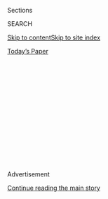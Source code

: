 <div id="app">

<div>

<div>

<div>

<div class="NYTAppHideMasthead css-1q2w90k e1suatyy0">

<div class="section css-ui9rw0 e1suatyy2">

<div class="css-eph4ug er09x8g0">

<div class="css-6n7j50">

</div>

<span class="css-1dv1kvn">Sections</span>

<div class="css-10488qs">

<span class="css-1dv1kvn">SEARCH</span>

</div>

[Skip to content](#site-content)[Skip to site index](#site-index)

</div>

<div class="css-10698na e1huz5gh0">

</div>

</div>

<div id="masthead-bar-one" class="section hasLinks css-15hmgas e1csuq9d3">

<div class="css-uqyvli e1csuq9d0">

</div>

<div class="css-1uqjmks e1csuq9d1">

</div>

<div class="css-9e9ivx">

[](https://myaccount.nytimes.com/auth/login?response_type=cookie&client_id=vi)

</div>

<div class="css-1bvtpon e1csuq9d2">

[Today’s Paper](https://www.nytimes.com/section/todayspaper)

</div>

</div>

</div>

</div>

<div data-aria-hidden="false">

<div id="site-content" role="main">

<div>

<div class="css-1aor85t" style="opacity:0.000000001;z-index:-1;visibility:hidden">

<div class="css-1hqnpie">

<div class="css-epjblv">

<span class="css-17xtcya">[Opinion](/section/opinion)</span><span class="css-x15j1o">|</span><span class="css-fwqvlz">What
You Don’t Know Can’t Hurt Trump</span>

</div>

<div class="css-k008qs">

<div class="css-1iwv8en">

<span class="css-18z7m18"></span>

<div>

</div>

</div>

<span class="css-1n6z4y">https://nyti.ms/3jsqlVA</span>

<div class="css-1705lsu">

<div class="css-4xjgmj">

<div class="css-4skfbu" role="toolbar" data-aria-label="Social Media Share buttons, Save button, and Comments Panel with current comment count" data-testid="share-tools">

  - 
  - 
  - 
  - 
    
    <div class="css-6n7j50">
    
    </div>

  - 
  - 

</div>

</div>

</div>

</div>

</div>

</div>

<div id="NYT_TOP_BANNER_REGION" class="css-13pd83m">

</div>

<div id="top-wrapper" class="css-1sy8kpn">

<div id="top-slug" class="css-l9onyx">

Advertisement

</div>

[Continue reading the main story](#after-top)

<div class="ad top-wrapper" style="text-align:center;height:100%;display:block;min-height:250px">

<div id="top" class="place-ad" data-position="top" data-size-key="top">

</div>

</div>

<div id="after-top">

</div>

</div>

<div>

<div class="css-v5btjw etb61u70">

<div class="css-v05ibm etb61u71">

[Opinion](/section/opinion)

</div>

</div>

<div id="sponsor-wrapper" class="css-1hyfx7x">

<div id="sponsor-slug" class="css-19vbshk">

Supported by

</div>

[Continue reading the main story](#after-sponsor)

<div id="sponsor" class="ad sponsor-wrapper" style="text-align:center;height:100%;display:block">

</div>

<div id="after-sponsor">

</div>

</div>

<div class="css-186x18t">

</div>

<div class="css-1vkm6nb ehdk2mb0">

# What You Don’t Know Can’t Hurt Trump

</div>

“Slow the testing down,” he said, and it’s happening.

<div class="css-18e8msd">

<div class="css-vp77d3 epjyd6m0">

<div class="css-1p10dcb ey68jwv0" data-aria-hidden="true">

[![Paul
Krugman](https://static01.nyt.com/images/2018/04/02/opinion/paul-krugman/paul-krugman-thumbLarge.png
"Paul Krugman")](https://www.nytimes.com/by/paul-krugman)

</div>

<div class="css-1baulvz">

By [<span class="css-1baulvz last-byline" itemprop="name">Paul
Krugman</span>](https://www.nytimes.com/by/paul-krugman)

<div class="css-8atqhb">

Opinion Columnist

</div>

</div>

</div>

  - July 20, 2020

  - 
    
    <div class="css-4xjgmj">
    
    <div class="css-pvvomx" role="toolbar" data-aria-label="Social Media Share buttons, Save button, and Comments Panel with current comment count" data-testid="share-tools">
    
      - 
      - 
      - 
      - 
        
        <div class="css-6n7j50">
        
        </div>
    
      - 
      - 
    
    </div>
    
    </div>

</div>

<div class="css-79elbk" data-testid="photoviewer-wrapper">

<div class="css-z3e15g" data-testid="photoviewer-wrapper-hidden">

</div>

<div class="css-1a48zt4 ehw59r15" data-testid="photoviewer-children">

![<span class="css-16f3y1r e13ogyst0" data-aria-hidden="true">Workers at
a testing site in Sun City Center, Fla., last
week.</span><span class="css-cnj6d5 e1z0qqy90" itemprop="copyrightHolder"><span class="css-1ly73wi e1tej78p0">Credit...</span><span><span>Eve
Edelheit for The New York
Times</span></span></span>](https://static01.nyt.com/images/2020/07/20/opinion/20krugmanWeb/20krugmanWeb-articleLarge.jpg?quality=75&auto=webp&disable=upscale)

</div>

</div>

</div>

<div class="section meteredContent css-1r7ky0e" name="articleBody" itemprop="articleBody">

<div class="css-1fanzo5 StoryBodyCompanionColumn">

<div class="css-53u6y8">

We’re now at the stage of the
[Covid-19](https://www.nytimes.com/2020/08/04/us/politics/coronavirus-trump-data-briefing.html)
pandemic where Donald Trump and his allies are trying to suppress
information about the coronavirus’s spread — because, of course, they
are. True to form, however, they’re far behind the curve. From a
political point of view (which is all they care about), their
disinformation efforts are too little, too late.

Where we are: In just a few days millions of Americans are going to see
a [drastic fall in their
incomes](https://www.nytimes.com/2020/07/16/opinion/coronavirus-economy-unemployment.html),
as enhanced unemployment benefits expire. This calls for urgent action;
but avoiding economic calamity was always going to be hard, because
Republicans in general have balked at providing the aid workers idled by
the pandemic need.

But now it turns out that there’s another obstacle to action: An
intra-G.O.P. dispute over funding for
[testing](https://www.nytimes.com/2020/07/18/us/politics/trump-virus-testing-relief-congress.html)
and tracing of infected individuals. Even Senate Republicans support
increased testing, which is desperately needed given our current
situation: Surging cases have created a testing backlog, and test
results are taking [so
long](https://www.nytimes.com/2020/07/19/health/coronavirus-testing-viral-spread.html)
to come back that they’re effectively
[useless](https://medicalxpress.com/news/2020-07-contact-useless-speedy.html).

But Trump officials are opposed to any new money for testing. They’re
barely even trying to offer excuses for their opposition, since Trump
himself explained the strategy a month ago at his Tulsa rally: When you
expand testing, he
[declared](https://www.nbcnews.com/politics/2020-election/trump-tells-tulsa-crowd-he-wanted-slow-down-covid-19-n1231658),
“you’re going to find more cases, so I said to my people, ‘Slow the
testing down, please.’”

</div>

</div>

<div class="css-1fanzo5 StoryBodyCompanionColumn">

<div class="css-53u6y8">

In other words, what you don’t know can’t hurt Trump.

<div class="css-1q1hscp">

<div class="css-1xk4eoy">

<div id="PK">

</div>

</div>

</div>

Nobody should be surprised that the Trump team is trying to suppress bad
news about the pandemic. This was completely predictable given the Law
of Obama Projection: Every right-wing conspiracy theory about President
Barack Obama was an indication of what Republicans wanted to do
themselves, and would do once they had the power.

Remember, for example, wild claims about an imminent [military
takeover](https://www.vox.com/2015/5/6/8559577/jade-helm-conspiracy) of
Texas, lent credence by senior Republicans? Now we have unidentified
Department of Homeland Security agents in [unmarked
vehicles](https://www.npr.org/2020/07/17/892277592/federal-officers-use-unmarked-vehicles-to-grab-protesters-in-portland)
seizing people off the streets of Portland, Ore. Remember claims that
the government was secretly constructing [concentration
camps](https://www.splcenter.org/fighting-hate/intelligence-report/2010/fear-fema)?
Thousands of migrants are now immured in [detention
centers](https://www.nbcnews.com/politics/immigration/thousands-immigrants-suffer-solitary-confinement-u-s-detention-centers-n1007881),
often under horrifying conditions.

And the current war on Covid-19 testing was prefigured by constant
claims that the Obama administration was suppressing bad economic news.
“[Inflation
truthers](https://theweek.com/articles/444851/why-wont-inflation-conspiracy-theories-just-die-already)”
insisted that the feds were hiding the runaway inflation that
right-wingers predicted, but that never arrived. [Unemployment
truthers](https://ritholtz.com/2016/02/donald-trump-and-other-republicans-are-unemployment-truthers/)
— including, notably, one Donald Trump — declared that official job
numbers showing a steadily improving economy were fake, and that
unemployment was actually much higher than reported.

It was inevitable, then, that the Trumpists would do what they falsely
accused Obama of doing, and try to hide bad pandemic numbers. Efforts to
hold down testing are only part of the story.

</div>

</div>

<div class="css-1fanzo5 StoryBodyCompanionColumn">

<div class="css-53u6y8">

The Trump administration recently ordered hospitals to [stop
reporting](https://www.nytimes.com/2020/07/14/us/politics/trump-cdc-coronavirus.html)
[Covid-19
data](https://www.nytimes.com/2020/08/04/us/politics/coronavirus-trump-data-briefing.html)
to the Centers for Disease Control and Prevention, sending it to a
private contractor instead. As a result, hospitalization data, a key
pandemic indicator,
[disappeared](https://www.washingtonpost.com/health/2020/07/16/coronavirus-hospitalization-data-outcry/)
from the C.D.C. website before being reinstated after a widespread
outcry.

And some Republican-controlled states, notably Georgia, have for months
been [massaging](https://t.co/qxtnHTyOKS?amp=1) coronavirus data,
presenting it in misleading ways that understate the problem.

The puzzle is why the latest attack on testing came so late. Pro tip: If
you’re trying to conceal bad epidemiological news, you should start the
cover-up before everyone realizes that the pandemic is spiraling out of
control.

A fascinating Times
[post-mortem](https://www.nytimes.com/2020/07/18/us/politics/trump-coronavirus-response-failure-leadership.html?action=click&module=Well&pgtype=Homepage&section=Politics)
on Trump’s failed coronavirus response helps us understand what
happened. And I do mean mortem: Americans are [dying of
Covid-19](https://www.washingtonpost.com/health/2020/07/19/coronavirus-us-failure/)
at a rate eight times that in Canada, 10 times that in Europe.

The Times account makes it clear that the Trump team never seriously
considered trying to deal with the pandemic’s reality. It also makes it
clear, however, that officials convinced themselves back in April that
they were getting away with this abdication of responsibility, that the
coronavirus was going away.

And by the time they realized that the virus wasn’t playing along with
their political games, it was too late to hide the truth.

At this point it’s not even clear what purpose obstructing testing is
supposed to serve. The attempt to engineer an economic boom before the
election has already failed, as reopened states are [reversing
course](https://twitter.com/econjared/status/1285206998439600130). And
Trump has already
[squandered](https://www.washingtonpost.com/politics/trump-faces-rising-disapproval-and-widespread-distrust-on-coronavirus-post-abc-poll-finds/2020/07/16/04aa9db2-c79d-11ea-a99f-3bbdffb1af38_story.html)
all credibility on the coronavirus; even if the numbers on reported
cases suddenly started to look much better, who besides his hard-core
supporters would believe them?

</div>

</div>

<div class="css-1fanzo5 StoryBodyCompanionColumn">

<div class="css-53u6y8">

So this doesn’t look like a political strategy as much as an attempt to
soothe the boss’s fragile ego. Trump keeps insisting, falsely, that the
only reason we’re seeing so many cases is too much testing, so his aides
are trying to mollify him by holding testing down.

And if this cripples America’s pandemic response, making a
test-trace-isolate strategy impossible, well, actually dealing with the
virus was never part of the plan.

*The Times is committed to publishing* [*a diversity of
letters*](https://www.nytimes.com/2019/01/31/opinion/letters/letters-to-editor-new-york-times-women.html)
*to the editor. We’d like to hear what you think about this or any of
our articles. Here are some*
[*tips*](https://help.nytimes.com/hc/en-us/articles/115014925288-How-to-submit-a-letter-to-the-editor)*.
And here’s our email:*
[*letters@nytimes.com*](mailto:letters@nytimes.com)*.*

*Follow The New York Times Opinion section on*
[*Facebook*](https://www.facebook.com/nytopinion)*,* [*Twitter
(@NYTopinion)*](http://twitter.com/NYTOpinion) *and*
[*Instagram*](https://www.instagram.com/nytopinion/)*.*

</div>

</div>

</div>

<div>

</div>

<div>

</div>

<div>

</div>

<div>

<div id="bottom-wrapper" class="css-1ede5it">

<div id="bottom-slug" class="css-l9onyx">

Advertisement

</div>

[Continue reading the main story](#after-bottom)

<div id="bottom" class="ad bottom-wrapper" style="text-align:center;height:100%;display:block;min-height:90px">

</div>

<div id="after-bottom">

</div>

</div>

</div>

</div>

</div>

## Site Index

<div>

</div>

## Site Information Navigation

  - [© <span>2020</span> <span>The New York Times
    Company</span>](https://help.nytimes.com/hc/en-us/articles/115014792127-Copyright-notice)

<!-- end list -->

  - [NYTCo](https://www.nytco.com/)
  - [Contact
    Us](https://help.nytimes.com/hc/en-us/articles/115015385887-Contact-Us)
  - [Work with us](https://www.nytco.com/careers/)
  - [Advertise](https://nytmediakit.com/)
  - [T Brand Studio](http://www.tbrandstudio.com/)
  - [Your Ad
    Choices](https://www.nytimes.com/privacy/cookie-policy#how-do-i-manage-trackers)
  - [Privacy](https://www.nytimes.com/privacy)
  - [Terms of
    Service](https://help.nytimes.com/hc/en-us/articles/115014893428-Terms-of-service)
  - [Terms of
    Sale](https://help.nytimes.com/hc/en-us/articles/115014893968-Terms-of-sale)
  - [Site Map](https://spiderbites.nytimes.com)
  - [Help](https://help.nytimes.com/hc/en-us)
  - [Subscriptions](https://www.nytimes.com/subscription?campaignId=37WXW)

</div>

</div>

</div>

</div>
